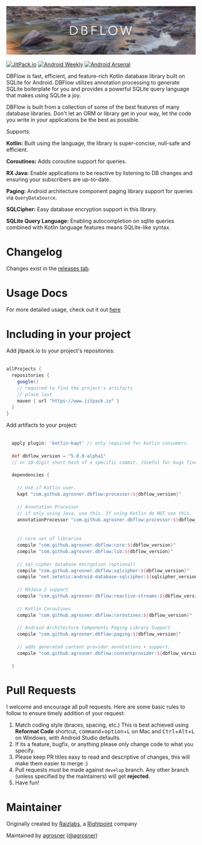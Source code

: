 ![Image](https://github.com/agrosner/DBFlow/blob/develop/dbflow_banner.png?raw=true)

[![JitPack.io](https://img.shields.io/badge/JitPack.io-5.0.0alpha1-red.svg?style=flat)](https://jitpack.io/#Raizlabs/DBFlow) [![Android Weekly](http://img.shields.io/badge/Android%20Weekly-%23129-2CB3E5.svg?style=flat)](http://androidweekly.net/issues/issue-129) [![Android Arsenal](https://img.shields.io/badge/Android%20Arsenal-DBFlow-brightgreen.svg?style=flat)](https://android-arsenal.com/details/1/1134)

DBFlow is fast, efficient, and feature-rich Kotlin database library built on SQLite for Android. DBFlow utilizes annotation processing to generate SQLite boilerplate for you and provides a powerful SQLite query language that makes using SQLite a joy.

DBFlow is built from a collection of some of the best features of many database libraries.  Don't let an ORM or library get in your way, let the code you write in your applications be the best as possible.

Supports:

**Kotlin:** Built using the language, the library is super-concise, null-safe and efficient.

**Coroutines:** Adds coroutine support for queries.

**RX Java:** Enable applications to be reactive by listening to DB changes and ensuring your subscribers are up-to-date.

**Paging:** Android architecture component paging library support for queries via `QueryDataSource`.

**SQLCipher:** Easy database encryption support in this library.

**SQLite Query Language:** Enabling autocompletion on sqlite queries combined with Kotlin language features means SQLite-like syntax. 

# Changelog

Changes exist in the [releases tab](https://github.com/Raizlabs/DBFlow/releases).

# Usage Docs
For more detailed usage, check out it out [here](https://agrosner.gitbooks.io/dbflow/content/)

# Including in your project

Add jitpack.io to your project's repositories:
```groovy

allProjects {
  repositories {
    google() 
    // required to find the project's artifacts
    // place last
    maven { url "https://www.jitpack.io" }
  }
}
```

Add artifacts to your project:

```groovy

  apply plugin: 'kotlin-kapt' // only required for kotlin consumers.

  def dbflow_version = "5.0.0-alpha1"
  // or 10-digit short-hash of a specific commit. (Useful for bugs fixed in develop, but not in a release yet)

  dependencies {

    // Use if Kotlin user.
    kapt "com.github.agrosner.dbflow:processor:${dbflow_version}"

    // Annotation Processor
    // if only using Java, use this. If using Kotlin do NOT use this.
    annotationProcessor "com.github.agrosner.dbflow:processor:${dbflow_version}"

    
    // core set of libraries
    compile "com.github.agrosner.dbflow:core:${dbflow_version}"
    compile "com.github.agrosner.dbflow:lib:${dbflow_version}"

    // sql-cipher database encryption (optional)
    compile "com.github.agrosner.dbflow:sqlcipher:${dbflow_version}"
    compile "net.zetetic:android-database-sqlcipher:${sqlcipher_version}@aar"

    // RXJava 2 support
    compile "com.github.agrosner.dbflow:reactive-streams:${dbflow_version}"

    // Kotlin Coroutines
    compile "com.github.agrosner.dbflow:coroutines:${dbflow_version}"

    // Android Architecture Components Paging Library Support
    compile "com.github.agrosner.dbflow:paging:${dbflow_version}"

    // adds generated content provider annotations + support.
    compile "com.github.agrosner.dbflow:contentprovider:${dbflow_version}"

  }

```

# Pull Requests
I welcome and encourage all pull requests. Here are some basic rules to follow to ensure timely addition of your request:
  1. Match coding style (braces, spacing, etc.) This is best achieved using **Reformat Code** shortcut, <kbd>command</kbd>+<kbd>option</kbd>+<kbd>L</kbd> on Mac and <kbd>Ctrl</kbd>+<kbd>Alt</kbd>+<kbd>L</kbd> on Windows, with Android Studio defaults.
  2. If its a feature, bugfix, or anything please only change code to what you specify.
  3. Please keep PR titles easy to read and descriptive of changes, this will make them easier to merge :)
  4. Pull requests _must_ be made against `develop` branch. Any other branch (unless specified by the maintainers) will get **rejected**.
  5. Have fun!

# Maintainer
Originally created by [Raizlabs](https://www.raizlabs.com), a [Rightpoint](https://www.rightpoint.com) company

Maintained by [agrosner](https://github.com/agrosner) ([@agrosner](https://www.twitter.com/agrosner))
